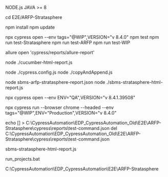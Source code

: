 NODE.js
JAVA >= 8 

cd E2E/ARFP-Stratasphere

npm install
npm update

npx cypress open --env tags="@WIP",VERSION="v 8.4.0"
npm test
npm run test-Stratasphere
npm run test-ARFP
npm run test-WIP

allure open 'cypress/reports/allure-report'

node ./cucumber-html-report.js

node ./cypress.config.js
node ./copyAndAppend.js

node sbms-arfp-stratasphere-report.json
node ./sbms-stratasphere-html-report.js

npx cypress open  --env ENV="QA",VERSION="v 8.4.1.39508"

npx cypress run --browser chrome --headed --env tags="@WIP",ENV="Production",VERSION="v 8.4.0"

echo [] > C:\CypressAutomation\EDP_CypressAutomation_Old\E2E\ARFP-Stratasphere\cypress\reports\test-command.json
del C:\CypressAutomation\EDP_CypressAutomation_Old\E2E\ARFP-Stratasphere\cypress\reports\test-command.json

sbms-stratasphere-html-report.js

run_projects.bat


C:\CypressAutomation\EDP_CypressAutomation\E2E\ARFP-Stratasphere